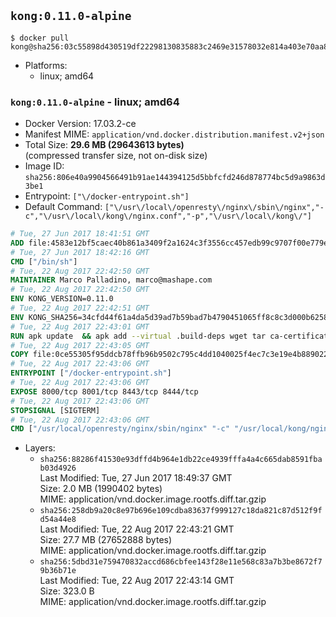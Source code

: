 ## `kong:0.11.0-alpine`

```console
$ docker pull kong@sha256:03c55898d430519df22298130835883c2469e31578032e814a403e70aa8c28c1
```

-	Platforms:
	-	linux; amd64

### `kong:0.11.0-alpine` - linux; amd64

-	Docker Version: 17.03.2-ce
-	Manifest MIME: `application/vnd.docker.distribution.manifest.v2+json`
-	Total Size: **29.6 MB (29643613 bytes)**  
	(compressed transfer size, not on-disk size)
-	Image ID: `sha256:806e40a9904566491b91ae144394125d5bbfcfd246d878774bc5d9a9863d3be1`
-	Entrypoint: `["\/docker-entrypoint.sh"]`
-	Default Command: `["\/usr\/local\/openresty\/nginx\/sbin\/nginx","-c","\/usr\/local\/kong\/nginx.conf","-p","\/usr\/local\/kong\/"]`

```dockerfile
# Tue, 27 Jun 2017 18:41:51 GMT
ADD file:4583e12bf5caec40b861a3409f2a1624c3f3556cc457edb99c9707f00e779e45 in / 
# Tue, 27 Jun 2017 18:42:16 GMT
CMD ["/bin/sh"]
# Tue, 22 Aug 2017 22:42:50 GMT
MAINTAINER Marco Palladino, marco@mashape.com
# Tue, 22 Aug 2017 22:42:50 GMT
ENV KONG_VERSION=0.11.0
# Tue, 22 Aug 2017 22:42:51 GMT
ENV KONG_SHA256=34cfd44f61a4da5d39ad7b59bad7b4790451065ff8c8c3d000b6258ab6961949
# Tue, 22 Aug 2017 22:43:01 GMT
RUN apk update 	&& apk add --virtual .build-deps wget tar ca-certificates 	&& apk add libgcc openssl pcre perl 	&& wget -O kong.tar.gz "https://bintray.com/kong/kong-community-edition-alpine-tar/download_file?file_path=kong-community-edition-$KONG_VERSION.apk.tar.gz" 	&& echo "$KONG_SHA256 *kong.tar.gz" | sha256sum -c - 	&& tar -xzf kong.tar.gz -C /tmp 	&& rm -f kong.tar.gz 	&& cp -R /tmp/usr / 	&& rm -rf /tmp/usr 	&& apk del .build-deps 	&& rm -rf /var/cache/apk/*
# Tue, 22 Aug 2017 22:43:05 GMT
COPY file:0ce55305f95ddcb78ffb96b9502c795c4dd1040025f4ec7c3e19e4b889022b90 in /docker-entrypoint.sh 
# Tue, 22 Aug 2017 22:43:06 GMT
ENTRYPOINT ["/docker-entrypoint.sh"]
# Tue, 22 Aug 2017 22:43:06 GMT
EXPOSE 8000/tcp 8001/tcp 8443/tcp 8444/tcp
# Tue, 22 Aug 2017 22:43:06 GMT
STOPSIGNAL [SIGTERM]
# Tue, 22 Aug 2017 22:43:06 GMT
CMD ["/usr/local/openresty/nginx/sbin/nginx" "-c" "/usr/local/kong/nginx.conf" "-p" "/usr/local/kong/"]
```

-	Layers:
	-	`sha256:88286f41530e93dffd4b964e1db22ce4939fffa4a4c665dab8591fbab03d4926`  
		Last Modified: Tue, 27 Jun 2017 18:49:37 GMT  
		Size: 2.0 MB (1990402 bytes)  
		MIME: application/vnd.docker.image.rootfs.diff.tar.gzip
	-	`sha256:258db9a20c8e97b696e109cdba83637f999127c18da821c87d512f9fd54a44e8`  
		Last Modified: Tue, 22 Aug 2017 22:43:21 GMT  
		Size: 27.7 MB (27652888 bytes)  
		MIME: application/vnd.docker.image.rootfs.diff.tar.gzip
	-	`sha256:5dbd31e759470832accd686cbfee143f28e11e568c83a7b3be8672f79b36b71e`  
		Last Modified: Tue, 22 Aug 2017 22:43:14 GMT  
		Size: 323.0 B  
		MIME: application/vnd.docker.image.rootfs.diff.tar.gzip
